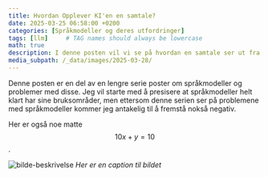 ```yaml
---
title: Hvordan Opplever KI'en en samtale?
date: 2025-03-25 06:58:00 +0200
categories: [Språkmodeller og deres utfordringer]
tags: [llm]     # TAG names should always be lowercase
math: true
description: I denne posten vil vi se på hvordan en samtale ser ut fra en språkmodel's perspektiv.
media_subpath: /_data/images/2025-03-28/
---
```


Denne posten er en del av en lengre serie poster om språkmodeller og problemer med disse. Jeg vil starte med å presisere at språkmodeller helt klart har sine bruksområder, men ettersom denne serien ser på problemene med språkmodeller kommer jeg antakelig til å fremstå nokså negativ.

Her er også noe matte $$10x + y = 10$$.


![bilde-beskrivelse]([page.media_subpath/]OpenAI_Tokenizer_2048+2048_marked.png)
_Her er en caption til bildet_
